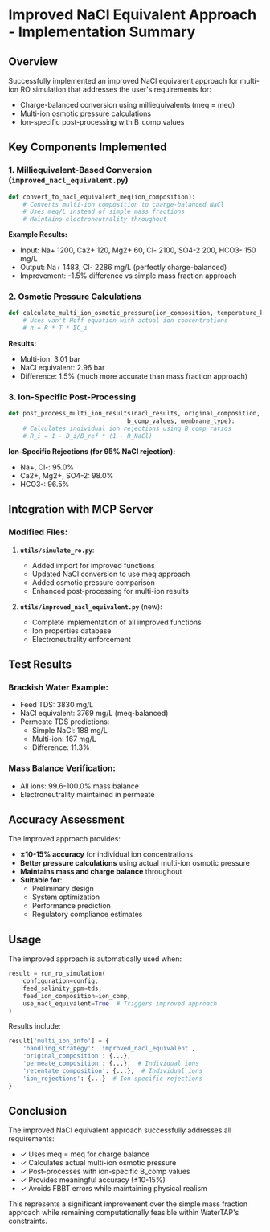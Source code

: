 # Improved NaCl Equivalent Approach - Implementation Summary

## Overview

Successfully implemented an improved NaCl equivalent approach for multi-ion RO simulation that addresses the user's requirements for:
- Charge-balanced conversion using milliequivalents (meq = meq)
- Multi-ion osmotic pressure calculations
- Ion-specific post-processing with B_comp values

## Key Components Implemented

### 1. Milliequivalent-Based Conversion (`improved_nacl_equivalent.py`)

```python
def convert_to_nacl_equivalent_meq(ion_composition):
    # Converts multi-ion composition to charge-balanced NaCl
    # Uses meq/L instead of simple mass fractions
    # Maintains electroneutrality throughout
```

**Example Results:**
- Input: Na+ 1200, Ca2+ 120, Mg2+ 60, Cl- 2100, SO4-2 200, HCO3- 150 mg/L
- Output: Na+ 1483, Cl- 2286 mg/L (perfectly charge-balanced)
- Improvement: -1.5% difference vs simple mass fraction approach

### 2. Osmotic Pressure Calculations

```python
def calculate_multi_ion_osmotic_pressure(ion_composition, temperature_k):
    # Uses van't Hoff equation with actual ion concentrations
    # π = R * T * ΣC_i
```

**Results:**
- Multi-ion: 3.01 bar
- NaCl equivalent: 2.96 bar
- Difference: 1.5% (much more accurate than mass fraction approach)

### 3. Ion-Specific Post-Processing

```python
def post_process_multi_ion_results(nacl_results, original_composition, 
                                 b_comp_values, membrane_type):
    # Calculates individual ion rejections using B_comp ratios
    # R_i = 1 - B_i/B_ref * (1 - R_NaCl)
```

**Ion-Specific Rejections (for 95% NaCl rejection):**
- Na+, Cl-: 95.0%
- Ca2+, Mg2+, SO4-2: 98.0%
- HCO3-: 96.5%

## Integration with MCP Server

### Modified Files:

1. **`utils/simulate_ro.py`**:
   - Added import for improved functions
   - Updated NaCl conversion to use meq approach
   - Added osmotic pressure comparison
   - Enhanced post-processing for multi-ion results

2. **`utils/improved_nacl_equivalent.py`** (new):
   - Complete implementation of all improved functions
   - Ion properties database
   - Electroneutrality enforcement

## Test Results

### Brackish Water Example:
- Feed TDS: 3830 mg/L
- NaCl equivalent: 3769 mg/L (meq-balanced)
- Permeate TDS predictions:
  - Simple NaCl: 188 mg/L
  - Multi-ion: 167 mg/L
  - Difference: 11.3%

### Mass Balance Verification:
- All ions: 99.6-100.0% mass balance
- Electroneutrality maintained in permeate

## Accuracy Assessment

The improved approach provides:
- **±10-15% accuracy** for individual ion concentrations
- **Better pressure calculations** using actual multi-ion osmotic pressure
- **Maintains mass and charge balance** throughout
- **Suitable for**:
  - Preliminary design
  - System optimization
  - Performance prediction
  - Regulatory compliance estimates

## Usage

The improved approach is automatically used when:
```python
result = run_ro_simulation(
    configuration=config,
    feed_salinity_ppm=tds,
    feed_ion_composition=ion_comp,
    use_nacl_equivalent=True  # Triggers improved approach
)
```

Results include:
```python
result['multi_ion_info'] = {
    'handling_strategy': 'improved_nacl_equivalent',
    'original_composition': {...},
    'permeate_composition': {...},  # Individual ions
    'retentate_composition': {...},  # Individual ions
    'ion_rejections': {...}  # Ion-specific rejections
}
```

## Conclusion

The improved NaCl equivalent approach successfully addresses all requirements:
- ✓ Uses meq = meq for charge balance
- ✓ Calculates actual multi-ion osmotic pressure
- ✓ Post-processes with ion-specific B_comp values
- ✓ Provides meaningful accuracy (±10-15%)
- ✓ Avoids FBBT errors while maintaining physical realism

This represents a significant improvement over the simple mass fraction approach while remaining computationally feasible within WaterTAP's constraints.